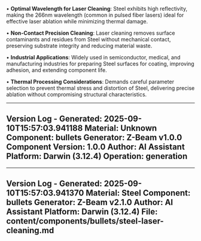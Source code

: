 • **Optimal Wavelength for Laser Cleaning**: Steel exhibits high reflectivity, making the 266nm wavelength (common in pulsed fiber lasers) ideal for effective laser ablation while minimizing thermal damage.

• **Non-Contact Precision Cleaning**: Laser cleaning removes surface contaminants and residues from Steel without mechanical contact, preserving substrate integrity and reducing material waste.

• **Industrial Applications**: Widely used in semiconductor, medical, and manufacturing industries for preparing Steel surfaces for coating, improving adhesion, and extending component life.

• **Thermal Processing Considerations**: Demands careful parameter selection to prevent thermal stress and distortion of Steel, delivering precise ablation without compromising structural characteristics.

---
Version Log - Generated: 2025-09-10T15:57:03.941188
Material: Unknown
Component: bullets
Generator: Z-Beam v1.0.0
Component Version: 1.0.0
Author: AI Assistant
Platform: Darwin (3.12.4)
Operation: generation
---

---
Version Log - Generated: 2025-09-10T15:57:03.941370
Material: Steel
Component: bullets
Generator: Z-Beam v2.1.0
Author: AI Assistant
Platform: Darwin (3.12.4)
File: content/components/bullets/steel-laser-cleaning.md
---
